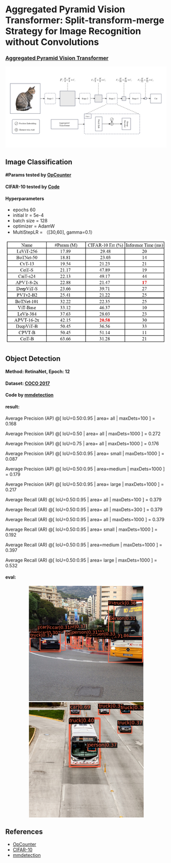 # Aggregated Pyramid Vision Transformer: Split-transform-merge Strategy for Image Recognition without Convolutions
### [Aggregated Pyramid Vision Transformer](https://arxiv.org/abs/2203.00960)
<p align="center">
  <img src="Img/architecture.jpg" width="1024" title="APVT">
</p>

## Image Classification
#### #Params tested by [OpCounter](https://github.com/Lyken17/pytorch-OpCounter)
#### CIFAR-10 tested by [Code](https://github.com/soapisnotfat/pytorch-cifar10)
#### Hyperparameters
- epochs 60
- initial lr = 5e-4
- batch size = 128
- optimizer = AdamW
- MultiStepLR = （[30,60], gamma=0.1）
<p align="center">
  <img src="Img/image_classification.jpg" width="640" title="image_classification">
</p>

## Object Detection
#### Method: RetinaNet, Epoch: 12 
#### Dataset: [COCO 2017](https://cocodataset.org/#download) 
#### Code by [mmdetection](https://github.com/open-mmlab/mmdetection)
#### result:
 Average Precision  (AP) @[ IoU=0.50:0.95 | area=   all | maxDets=100 ] = 0.168 
 
 Average Precision  (AP) @[ IoU=0.50      | area=   all | maxDets=1000 ] = 0.272
 
 Average Precision  (AP) @[ IoU=0.75      | area=   all | maxDets=1000 ] = 0.176
 
 Average Precision  (AP) @[ IoU=0.50:0.95 | area= small | maxDets=1000 ] = 0.087
 
 Average Precision  (AP) @[ IoU=0.50:0.95 | area=medium | maxDets=1000 ] = 0.179
 
 Average Precision  (AP) @[ IoU=0.50:0.95 | area= large | maxDets=1000 ] = 0.217
 
 Average Recall     (AR) @[ IoU=0.50:0.95 | area=   all | maxDets=100 ] = 0.379 
 
 Average Recall     (AR) @[ IoU=0.50:0.95 | area=   all | maxDets=300 ] = 0.379 
 
 Average Recall     (AR) @[ IoU=0.50:0.95 | area=   all | maxDets=1000 ] = 0.379
 
 Average Recall     (AR) @[ IoU=0.50:0.95 | area= small | maxDets=1000 ] = 0.192
 
 Average Recall     (AR) @[ IoU=0.50:0.95 | area=medium | maxDets=1000 ] = 0.397
 
 Average Recall     (AR) @[ IoU=0.50:0.95 | area= large | maxDets=1000 ] = 0.532
 
 #### eval:
<p align="center">
  <img src="Img/object_detecion_eval1.png" width="360" title="object_detecion_eval1">
  <img src="Img/object_detecion_eval2.png" width="360" title="object_detecion_eval2">
</p>

## References
* [OpCounter](https://github.com/Lyken17/pytorch-OpCounter)
* [CIFAR-10](https://github.com/soapisnotfat/pytorch-cifar10)
* [mmdetection](https://github.com/open-mmlab/mmdetection)

